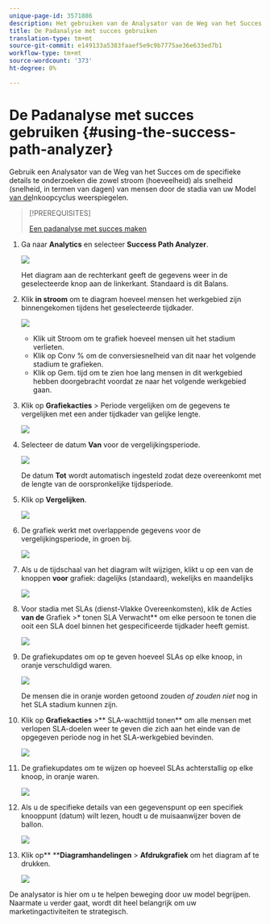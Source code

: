 ```yaml
---
unique-page-id: 3571886
description: Het gebruiken van de Analysator van de Weg van het Succes - Marketo Dos - de Documentatie van het Product
title: De Padanalyse met succes gebruiken
translation-type: tm+mt
source-git-commit: e149133a5383faaef5e9c9b7775ae36e633ed7b1
workflow-type: tm+mt
source-wordcount: '373'
ht-degree: 0%

---
```



# De Padanalyse met succes gebruiken {#using-the-success-path-analyzer}

Gebruik een Analysator van de Weg van het Succes om de specifieke details te onderzoeken die zowel stroom (hoeveelheid) als snelheid (snelheid, in termen van dagen) van mensen door de stadia van uw Model [van de](understanding-revenue-models.md)Inkoopcyclus weerspiegelen.

>[!PREREQUISITES]
>
>[Een padanalyse met succes maken](create-a-success-path-analyzer.md)

1. Ga naar **Analytics** en selecteer **Success Path Analyzer**.

   ![](assets/image2015-6-12-17-3a23-3a53.png)

   Het diagram aan de rechterkant geeft de gegevens weer in de geselecteerde knop aan de linkerkant. Standaard is dit Balans.

1. Klik **in stroom** om te diagram hoeveel mensen het werkgebied zijn binnengekomen tijdens het geselecteerde tijdkader.

   ![](assets/image2015-6-12-17-3a30-3a52.png)

   * Klik uit Stroom om te grafiek hoeveel mensen uit het stadium verlieten.
   * Klik op Conv % om de conversiesnelheid van dit naar het volgende stadium te grafieken.
   * Klik op Gem. tijd om te zien hoe lang mensen in dit werkgebied hebben doorgebracht voordat ze naar het volgende werkgebied gaan.

1. Klik op **Grafiekacties** > Periode vergelijken om de gegevens te vergelijken met een ander tijdkader van gelijke lengte.

   ![](assets/image2015-6-12-17-3a39-3a15.png)

1. Selecteer de datum **Van** voor de vergelijkingsperiode.

   ![](assets/image2015-6-12-17-3a43-3a49.png)

   De datum **Tot** wordt automatisch ingesteld zodat deze overeenkomt met de lengte van de oorspronkelijke tijdsperiode.

1. Klik op **Vergelijken**.

   ![](assets/image2015-6-12-17-3a44-3a8.png)

1. De grafiek werkt met overlappende gegevens voor de vergelijkingsperiode, in groen bij.

   ![](assets/image2015-6-12-17-3a46-3a16.png)

1. Als u de tijdschaal van het diagram wilt wijzigen, klikt u op een van de knoppen **voor** grafiek: dagelijks (standaard), wekelijks en maandelijks

   ![](assets/image2015-6-12-17-3a46-3a55.png)

1. Voor stadia met SLAs (dienst-Vlakke Overeenkomsten), klik de Acties **van de** Grafiek >* tonen SLA Verwacht** om elke persoon te tonen die ooit een SLA doel binnen het gespecificeerde tijdkader heeft gemist.

   ![](assets/image2015-6-12-17-3a49-3a23.png)

1. De grafiekupdates om op te geven hoeveel SLAs op elke knoop, in oranje verschuldigd waren.

   ![](assets/image2015-6-12-17-3a50-3a16.png)

   De mensen die in oranje worden getoond zouden *of zouden niet* nog in het SLA stadium kunnen zijn.

1. Klik op **Grafiekacties** >** SLA-wachttijd tonen** om alle mensen met verlopen SLA-doelen weer te geven die zich aan het einde van de opgegeven periode nog in het SLA-werkgebied bevinden.

   ![](assets/image2015-6-12-17-3a51-3a39.png)

1. De grafiekupdates om te wijzen op hoeveel SLAs achterstallig op elke knoop, in oranje waren.

   ![](assets/image2015-6-12-17-3a52-3a17.png)

1. Als u de specifieke details van een gegevenspunt op een specifiek knooppunt (datum) wilt lezen, houdt u de muisaanwijzer boven de ballon.

   ![](assets/image2015-6-12-17-3a52-3a49.png)

1. Klik op** ****Diagramhandelingen** > **Afdrukgrafiek** om het diagram af te drukken.

   ![](assets/image2015-6-12-17-3a53-3a34.png)

De analysator is hier om u te helpen beweging door uw model begrijpen. Naarmate u verder gaat, wordt dit heel belangrijk om uw marketingactiviteiten te strategisch.
